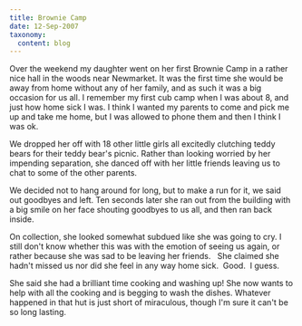 ```yaml
---
title: Brownie Camp
date: 12-Sep-2007
taxonomy:
  content: blog
---
```


Over the weekend my daughter went on her first Brownie Camp in a rather nice hall in the woods near Newmarket.  It was the first time she would be away from home without any of her family, and as such it was a big occasion for us all.  I remember my first cub camp when I was about 8, and just how home sick I was.  I think I wanted my parents to come and pick me up and take me home, but I was allowed to phone them and then I think I was ok.

We dropped her off with 18 other little girls all excitedly clutching teddy bears for their teddy bear's picnic.  Rather than looking worried by her impending separation, she danced off with her little friends leaving us to chat to some of the other parents.

We decided not to hang around for long, but to make a run for it, we said out goodbyes and left.  Ten seconds later she ran out from the building with a big smile on her face shouting goodbyes to us all, and then ran back inside.

On collection, she looked somewhat subdued like she was going to cry.  I still don't know whether this was with the emotion of seeing us again, or rather because she was sad to be leaving her friends.   She claimed she hadn't missed us nor did she feel in any way home sick.  Good.  I guess.

She said she had a brilliant time cooking and washing up!  She now wants to help with all the cooking and is begging to wash the dishes.   Whatever happened in that hut is just short of miraculous, though I'm sure it can't be so long lasting.
